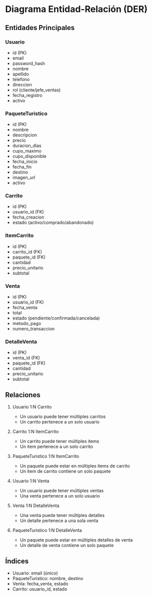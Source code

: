# Diagrama Entidad-Relación (DER)

## Entidades Principales

### Usuario
- id (PK)
- email
- password_hash
- nombre
- apellido
- telefono
- direccion
- rol (cliente/jefe_ventas)
- fecha_registro
- activo

### PaqueteTuristico
- id (PK)
- nombre
- descripcion
- precio
- duracion_dias
- cupo_maximo
- cupo_disponible
- fecha_inicio
- fecha_fin
- destino
- imagen_url
- activo

### Carrito
- id (PK)
- usuario_id (FK)
- fecha_creacion
- estado (activo/comprado/abandonado)

### ItemCarrito
- id (PK)
- carrito_id (FK)
- paquete_id (FK)
- cantidad
- precio_unitario
- subtotal

### Venta
- id (PK)
- usuario_id (FK)
- fecha_venta
- total
- estado (pendiente/confirmada/cancelada)
- metodo_pago
- numero_transaccion

### DetalleVenta
- id (PK)
- venta_id (FK)
- paquete_id (FK)
- cantidad
- precio_unitario
- subtotal

## Relaciones

1. Usuario 1:N Carrito
   - Un usuario puede tener múltiples carritos
   - Un carrito pertenece a un solo usuario

2. Carrito 1:N ItemCarrito
   - Un carrito puede tener múltiples items
   - Un item pertenece a un solo carrito

3. PaqueteTuristico 1:N ItemCarrito
   - Un paquete puede estar en múltiples items de carrito
   - Un item de carrito contiene un solo paquete

4. Usuario 1:N Venta
   - Un usuario puede tener múltiples ventas
   - Una venta pertenece a un solo usuario

5. Venta 1:N DetalleVenta
   - Una venta puede tener múltiples detalles
   - Un detalle pertenece a una sola venta

6. PaqueteTuristico 1:N DetalleVenta
   - Un paquete puede estar en múltiples detalles de venta
   - Un detalle de venta contiene un solo paquete

## Índices

- Usuario: email (único)
- PaqueteTuristico: nombre, destino
- Venta: fecha_venta, estado
- Carrito: usuario_id, estado 
